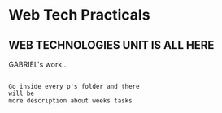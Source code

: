 # Web Tech Practicals
## WEB TECHNOLOGIES UNIT IS ALL HERE

GABRIEL's work...

```

Go inside every p's folder and there 
will be 
more description about weeks tasks

```